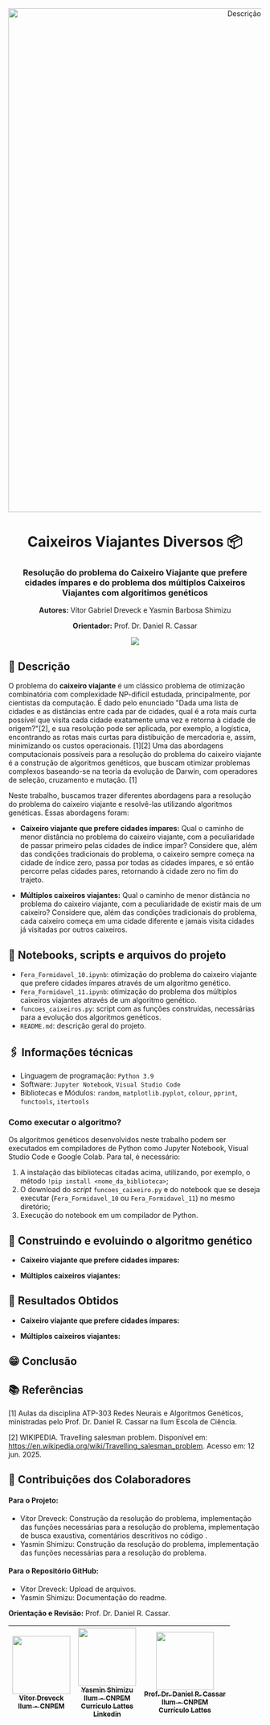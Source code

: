 <div align="center">
  <img src="https://github.com/user-attachments/assets/ccb6f5f1-0e07-4eb2-aa7c-5f681c57a59c" alt="Descrição da imagem" width="1000"/>
</div>

<h1 align="center">Caixeiros Viajantes Diversos 📦</h1>

<h3 align="center">Resolução do problema do Caixeiro Viajante que prefere cidades ímpares e do problema dos múltiplos Caixeiros Viajantes com algoritimos genéticos</h3>

<p align="center"><strong>Autores:</strong> Vítor Gabriel Dreveck e Yasmin Barbosa Shimizu</p>
<p align="center"><strong>Orientador:</strong> Prof. Dr. Daniel R. Cassar</p>

<p align="center">
<img loading="lazy" src="http://img.shields.io/static/v1?label=STATUS&message=EM%20DESENVOLVIMENTO&color=GREEN&style=for-the-badge"/>
</p>

## 📝 Descrição

O problema do **caixeiro viajante** é um clássico problema de otimização combinatória com complexidade NP-difícil estudada, principalmente, por cientistas da computação. É dado pelo enunciado "Dada uma lista de cidades e as distâncias entre cada par de cidades, qual é a rota mais curta possível que visita cada cidade exatamente uma vez e retorna à cidade de origem?"[2], e sua resolução pode ser aplicada, por exemplo, a logística, encontrando as rotas mais curtas para distibuição de mercadoria e, assim, minimizando os custos operacionais. [1][2] Uma das abordagens computacionais possíveis para a resolução do problema do caixeiro viajante é a construção de algoritmos genéticos, que buscam otimizar problemas complexos baseando-se na teoria da evolução de Darwin, com operadores de seleção, cruzamento e mutação. [1]

Neste trabalho, buscamos trazer diferentes abordagens para a resolução do problema do caixeiro viajante e resolvê-las utilizando algoritmos genéticas. Essas abordagens foram: 

* **Caixeiro viajante que prefere cidades ímpares:** Qual o caminho de menor distância no problema do caixeiro viajante, com a peculiaridade de passar primeiro pelas cidades de índice ímpar? Considere que, além das condições tradicionais do problema, o caixeiro sempre começa na cidade de índice zero, passa por todas as cidades ímpares, e só então percorre pelas cidades pares, retornando à cidade zero no fim do trajeto.

* **Múltiplos caixeiros viajantes:** Qual o caminho de menor distância no problema do caixeiro viajante, com a peculiaridade de existir mais de um caixeiro? Considere que, além das condições tradicionais do problema, cada caixeiro começa em uma cidade diferente e jamais visita cidades já visitadas por outros caixeiros.
  
## 📔 Notebooks, scripts e arquivos do projeto
* `Fera_Formidavel_10.ipynb`: otimização do problema do caixeiro viajante que prefere cidades ímpares através de um algoritmo genético.
* `Fera_Formidavel_11.ipynb`: otimização do problema dos múltiplos caixeiros viajantes através de um algoritmo genético.
* `funcoes_caixeiros.py`: script com as funções construídas, necessárias para a evolução dos algoritmos genéticos.
* `README.md`: descrição geral do projeto.
  
## 🖇️ Informações técnicas
* Linguagem de programação: `Python 3.9`
* Software:  `Jupyter Notebook`, `Visual Studio Code`
* Bibliotecas e Módulos: `random`, `matplotlib.pyplot`, `colour`, `pprint`, `functools`, `itertools`

### Como executar o algoritmo?
Os algoritmos genéticos desenvolvidos neste trabalho podem ser executados em compiladores de Python como Jupyter Notebook, Visual Studio Code e Google Colab. Para tal, é necessário:
1. A instalação das bibliotecas citadas acima, utilizando, por exemplo, o método `!pip install <nome_da_biblioteca>`;
2. O download do *script* `funcoes_caixeiro.py` e do notebook que se deseja executar (`Fera_Formidavel_10` ou `Fera_Formidavel_11`) no mesmo diretório;
3. Execução do notebook em um compilador de Python.
   
## 🧬 Construindo e evoluindo o algoritmo genético

* **Caixeiro viajante que prefere cidades ímpares:**

* **Múltiplos caixeiros viajantes:**

## 🔢 Resultados Obtidos

* **Caixeiro viajante que prefere cidades ímpares:**

* **Múltiplos caixeiros viajantes:**
  

## 😁 Conclusão


## 📚 Referências

[1] Aulas da disciplina ATP-303 Redes Neurais e Algoritmos Genéticos, ministradas pelo Prof. Dr. Daniel R. Cassar na Ilum Escola de Ciência.

[2] WIKIPEDIA. Travelling salesman problem. Disponível em: https://en.wikipedia.org/wiki/Travelling_salesman_problem. Acesso em: 12 jun. 2025.

## 🧠 Contribuições dos Colaboradores

#### Para o Projeto:
* Vitor Dreveck: Construção da resolução do problema, implementação das funções necessárias para a resolução do problema, implementação de busca exaustiva, comentários descritivos no código .
* Yasmin Shimizu: Construção da resolução do problema, implementação das funções necessárias para a resolução do problema.

#### Para o Repositório GitHub:
* Vitor Dreveck: Upload de arquivos.
* Yasmin Shimizu: Documentação do readme.

**Orientação e Revisão:** Prof. Dr. Daniel R. Cassar.

| [<img loading="lazy" src="https://avatars.githubusercontent.com/u/170521728?v=4" width=115><br><sub> Vitor Dreveck</sub>](https://github.com/vitordreveck-ilum)<br> [<sub>Ilum - CNPEM</sub>](https://ilum.cnpem.br/)<br> | [<img loading="lazy" src="https://avatars.githubusercontent.com/u/171518829?v=4" width=115><br><sub>Yasmin Shimizu</sub>](https://github.com/yasminbshimizu)<br> [<sub>Ilum - CNPEM</sub>](https://ilum.cnpem.br/)<br> [<sub>Currículo Lattes</sub>](https://lattes.cnpq.br/7813674402525956)<br> [<sub>Linkedin</sub>](https://www.linkedin.com/in/yasminbshimizu/) | [<img loading="lazy" src="https://github.com/user-attachments/assets/463d4753-7fa4-4a42-aa54-409e4150bb51" width=115><br> <sub> Prof. Dr. Daniel R. Cassar </sub>](https://github.com/drcassar)<br> [<sub>Ilum - CNPEM</sub>](https://ilum.cnpem.br/)<br> [<sub>Currículo Lattes</sub>](http://lattes.cnpq.br/1717397276752482) | 
| :---: | :---: | :---: | 
